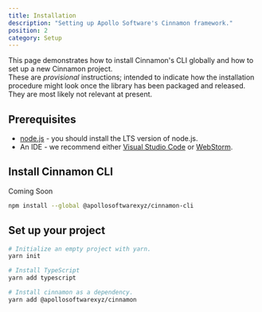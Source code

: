 ```yaml
---
title: Installation
description: "Setting up Apollo Software's Cinnamon framework."
position: 2
category: Setup
---
```


<div class="page-description">
This page demonstrates how to install Cinnamon's CLI globally and how to set up a new Cinnamon project.
</div>

<alert type="warning">
These are <i>provisional</i> instructions; intended to indicate how the installation procedure might look
once the library has been packaged and released. They are most likely not relevant at present.
</alert>

## Prerequisites

- [node.js](https://nodejs.org/) - you should install the LTS version of node.js.
- An IDE - we recommend either [Visual Studio Code](https://code.visualstudio.com/) or [WebStorm](https://www.jetbrains.com/webstorm/).

## Install Cinnamon CLI

<badge>Coming Soon</badge>

```bash
npm install --global @apollosoftwarexyz/cinnamon-cli 
```

## Set up your project

```bash
# Initialize an empty project with yarn.
yarn init

# Install TypeScript
yarn add typescript

# Install cinnamon as a dependency.
yarn add @apollosoftwarexyz/cinnamon
```
